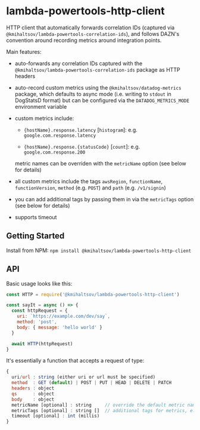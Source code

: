 # lambda-powertools-http-client

HTTP client that automatically forwards correlation IDs (captured via `@kmihaltsov/lambda-powertools-correlation-ids`), and follows DAZN's convention around recording metrics around integration points.

Main features:

* auto-forwards any correlation IDs captured with the `@kmihaltsov/lambda-powertools-correlation-ids` package as HTTP headers

* auto-record custom metrics using the `@kmihaltsov/datadog-metrics` package, which defaults to async mode (i.e. writing to `stdout` in DogStatsD format) but can be configured via the `DATADOG_METRICS_MODE` environment variable

* custom metrics include:

  * `{hostName}.response.latency` [`histogram`]: e.g. `google.com.response.latency`

  * `{hostName}.response.{statusCode}` [`count`]: e.g. `google.com.response.200`

  metric names can be overriden with the `metricName` option (see below for details)

* all custom metrics include the tags `awsRegion`, `functionName`, `functionVersion`, `method` (e.g. `POST`) and `path` (e.g. `/v1/signin`)

* you can add additional tags by passing them in via the `metricTags` option (see below for details)

* supports timeout

## Getting Started

Install from NPM: `npm install @kmihaltsov/lambda-powertools-http-client`

## API

Basic usage looks like this:

```js
const HTTP = require('@kmihaltsov/lambda-powertools-http-client')

const sayIt = async () => {
  const httpRequest = {
    uri: `https://example.com/dev/say`,
    method: 'post',
    body: { message: 'hello world' }
  }

  await HTTP(httpRequest)
}
```

It's essentially a function that accepts a request of type:

```js
{
  uri/url : string (either uri or url must be specified)
  method  : GET (default) | POST | PUT | HEAD | DELETE | PATCH
  headers : object
  qs      : object
  body    : object
  metricName [optional] : string     // override the default metric name, e.g. 'adyenApi', which changes metrics to 'adyenapi.latency' and 'adyenapi.202'
  metricTags [optional] : string []  // additional tags for metrics, e.g. ['request_type:submit', 'load_test']
  timeout [optional] : int (millis)
}
```
